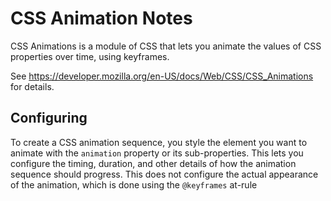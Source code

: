 # CSS Animation Notes

CSS Animations is a module of CSS that lets you animate the values of CSS
properties over time, using keyframes.

See https://developer.mozilla.org/en-US/docs/Web/CSS/CSS_Animations for
details.


## Configuring

To create a CSS animation sequence, you style the element you want to animate
with the `animation` property or its sub-properties.  This lets you configure
the timing, duration, and other details of how the animation sequence should
progress.  This does not configure the actual appearance of the animation,
which is done using the `@keyframes` at-rule
